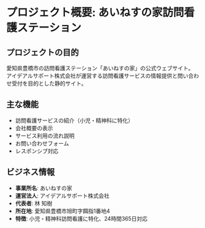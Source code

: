 # プロジェクト概要: あいねすの家訪問看護ステーション

## プロジェクトの目的
愛知県豊橋市の訪問看護ステーション「あいねすの家」の公式ウェブサイト。
アイデアルサポート株式会社が運営する訪問看護サービスの情報提供と問い合わせ受付を目的とした静的サイト。

## 主な機能
- 訪問看護サービスの紹介（小児・精神科に特化）
- 会社概要の表示
- サービス利用の流れ説明
- お問い合わせフォーム
- レスポンシブ対応

## ビジネス情報
- **事業所名**: あいねすの家
- **運営法人**: アイデアルサポート株式会社
- **代表者**: 林 知樹
- **所在地**: 愛知県豊橋市旭町字餌指1番地4
- **特徴**: 小児・精神科訪問看護に特化、24時間365日対応